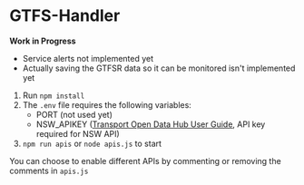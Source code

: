 # GTFS-Handler

**Work in Progress**

-   Service alerts not implemented yet
-   Actually saving the GTFSR data so it can be monitored isn't implemented yet

1. Run `npm install`
2. The `.env` file requires the following variables:
    - PORT (not used yet)
    - NSW_APIKEY ([Transport Open Data Hub User Guide](https://opendata.transport.nsw.gov.au/developers/userguide), API key required for NSW
      API)
3. `npm run apis` or `node apis.js` to start

You can choose to enable different APIs by commenting or removing the comments in `apis.js`
